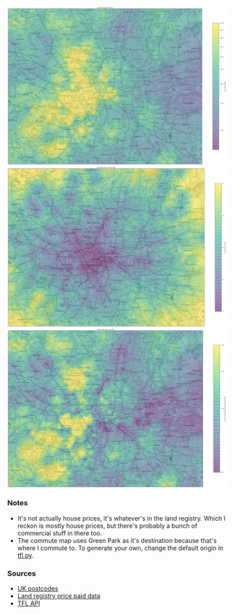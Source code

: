 
![Price paid](/output/price_paid.png?raw=true)
![Price paid](/output/travel_time.png?raw=true)
![Price paid](/output/relative_price.png?raw=true)

### Notes
 - It's not actually house prices, it's whatever's in the land registry. Which I reckon is mostly house prices, but there's probably a bunch of commercial stuff in there too. 
 - The commute map uses Green Park as it's destination because that's where I commute to. To generate your own, change the default origin in [tfl.py](tfl.py).

### Sources
 - [UK postcodes](https://www.freemaptools.com/download/full-postcodes/ukpostcodes.zip)
 - [Land registry price paid data](http://prod1.publicdata.landregistry.gov.uk.s3-website-eu-west-1.amazonaws.com/pp-2015.csv)
 - [TFL API](https://api.tfl.gov.uk/)

